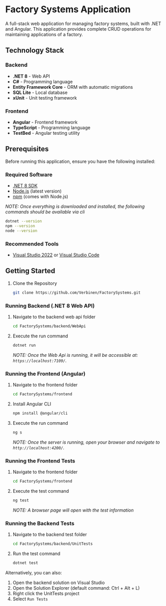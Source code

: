 # Factory Systems Application

A full-stack web application for managing factory systems, built with .NET and Angular. This application provides complete CRUD operations for maintaining applications of a factory.

## Technology Stack

### Backend
- **.NET 8** - Web API
- **C#** - Programming language
- **Entity Framework Core** - ORM with automatic migrations
- **SQL Lite** - Local database
- **xUnit** - Unit testing framework

### Frontend
- **Angular** - Frontend framework
- **TypeScript** - Programming language
- **TestBed** - Angular testing utility

## Prerequisites

Before running this application, ensure you have the following installed:

### Required Software
- [.NET 8 SDK](https://dotnet.microsoft.com/download/dotnet/8.0)
- [Node.js](https://nodejs.org/en/download/) (latest version)
- [npm](https://www.npmjs.com/) (comes with Node.js)

_NOTE: Once everything is downloaded and installed, the following commands should be available via cli_

```bash
dotnet --version
npm --version
node --version
```

### Recommended Tools
- [Visual Studio 2022](https://visualstudio.microsoft.com/) or [Visual Studio Code](https://code.visualstudio.com/)

## Getting Started

1. Clone the Repository
    ```bash
    git clone https://github.com/Verbinen/FactorySystems.git
    ```
### Running Backend (.NET 8 Web API)

1. Navigate to the backend web api folder
   ```bash
   cd FactorySystems/backend/WebApi
   ```
2. Execute the run command
    ```csharp
    dotnet run
    ```
    _NOTE: Once the Web Api is running, it will be accessible at: `https://localhost:7109/`._

### **Running the Frontend (Angular)**

1. Navigate to the frontend folder
    ```bash
    cd FactorySystems/frontend
    ```
2. Install Angular CLI
    ```bash
    npm install @angular/cli
    ```
3. Execute the run command
    ```bash
    ng s
    ```
    _NOTE: Once the server is running, open your browser and navigate to `http://localhost:4200/`._

### **Running the Frontend Tests**

1. Navigate to the frontend folder
    ```bash
    cd FactorySystems/frontend
    ```
2. Execute the test command
    ```bash
    ng test
    ```
   _NOTE: A browser page will open with the test information_

### **Running the Backend Tests**

1. Navigate to the backend test folder
   ```bash
   cd FactorySystems/backend/UnitTests
   ```
2. Run the test command
   ```bash
   dotnet test
   ```
Alternatively, you can also:

1. Open the backend solution on Visual Studio
2. Open the Solution Explorer (default command: Ctrl + Alt + L)
3. Right click the UnitTests project
4. Select `Run Tests`